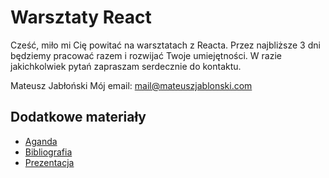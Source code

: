 # Warsztaty React

Cześć, miło mi Cię powitać na warsztatach z Reacta. Przez najbliższe 3 dni będziemy pracować razem i rozwijać Twoje umiejętności. W razie jakichkolwiek pytań zapraszam serdecznie do kontaktu.

Mateusz Jabłoński
Mój email: mail@mateuszjablonski.com

## Dodatkowe materiały

- [Aganda](./materials/agenda.md)
- [Bibliografia](./materials/bibliography.md)
- [Prezentacja](./materials/presentation.pdf)
